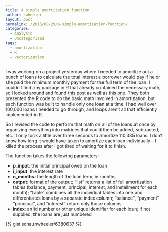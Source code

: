 ```yaml
---
title: A simple amortization function
author: swheeler
layout: post
permalink: /2013/08/29/a-simple-amortization-function/
categories:
  - Analysis
  - Uncategorized
tags:
  - amortization
  - R
  - vectorization
---
```

I was working on a project yesterday where I needed to amortize out a bunch of loans to calculate the total interest a borrower would pay if he or she paid the minimum monthly payment for the full term of the loan. I couldn&#8217;t find any package in R that already contained the necessary math, so I looked around and found [this post][1] as well as [this one][2]. They both presented the R code to do the basic math involved in amortization, but each function was built to handle only one loan at a time. I had well over 100,000 loans I needed to go through, and loops aren&#8217;t all that efficiently implemented in R.<!--more-->

So I revised the code to perform that math on all of the loans at once by organizing everything into matrices that could then be added, subtracted, etc. It only took a little over three seconds to amortize 110,335 loans. I don&#8217;t know how long it would have taken to amortize each loan individually &#8211; I killed the process after I got tired of waiting for it to finish.

The function takes the following parameters:

*   **p_input**: the initial principal owed on the loan
*   **i_input**: the interest rate
*   **n_months**: the length of the loan term, in months
*   **output**: format of the output; &#8220;list&#8221; returns a list of full amortization tables (balance, payment, principal, interest, and installment for each month); &#8220;table&#8221; combines all the individual tables into one and differentiates loans by a separate index column; &#8220;balance&#8221;, &#8220;payment&#8221; &#8220;principal&#8221;, and &#8220;interest&#8221; return only those columns
*   **index**: an id number or other unique identifier for each loan; if not supplied, the loans are just numbered

{% gist schaunwheeler/6380637 %}

 [1]: http://www.r-bloggers.com/mortgage-calculator-and-amortization-charts-with-r/
 [2]: http://biostatmatt.com/archives/895

